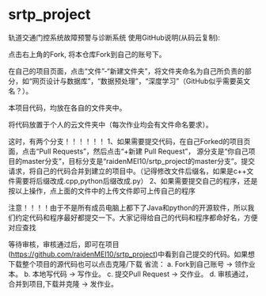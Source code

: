 # srtp_project
轨道交通门控系统故障预警与诊断系统
使用GitHub说明(从码云复制):

点击右上角的Fork, 将本仓库Fork到自己的账号下。

在自己的项目页面，点击“文件”-“新建文件夹”，将文件夹命名为自己所负责的部分，如“网页设计与数据库”，“数据预处理”，“深度学习”（GitHub似乎需要英文名？）。

本项目代码，均放在各自的文件夹中。

将代码放置于个人的云文件夹中（每次作业均会有文件命名要求）。

这时，有两个分支！！！！！！ 1、如果需要提交代码，在自己Forked的项目页面，点击“Pull Requests”，然后点击“+新建 Pull Request”， 源分支是“你自己项目的master分支”，目标分支是“raidenMEI10/srtp_project的master分支”。提交请求，将自己的代码合并到建立的项目中。（记得修改文件后缀名，如果是c++文件需要将后缀改成.cpp,python后缀改成.py） 2、如果需要提交自己的程序，还是按以上操作，点上面的文件中的上传文件即可上传自己的程序

注意！！！！由于不是所有成员电脑上都下了Java和python的开源软件，所以我们约定代码和程序最好都提交一下。大家记得给自己的代码和程序都命好名，方便对应查找

等待审核，审核通过后，即可在项目(https://github.com/raidenMEI10/srtp_project)中看到自己提交的代码。如果想下载整个项目的源代码也可以点击克隆/下载
省流：
a. Fork到自己账号 → 领作业本。
b. 本地写代码 → 写作业。
c. 提交Pull Request → 交作业。
d. 审核通过，合并到项目,下载并克隆 → 发作业。

